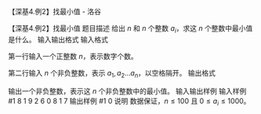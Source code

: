 



【深基4.例2】找最小值 - 洛谷














【深基4.例2】找最小值
题目描述
给出 $n$ 和 $n$ 个整数 $a_i$，求这 $n$ 个整数中最小值是什么。
输入输出格式
输入格式

第一行输入一个正整数 $n$，表示数字个数。

第二行输入 $n$ 个非负整数，表示 $a_1,a_2 \dots a_n$，以空格隔开。
输出格式

输出一个非负整数，表示这 $n$ 个非负整数中的最小值。
输入输出样例
输入样例 #1
8
1 9 2 6 0 8 1 7
输出样例 #1
0
说明
数据保证，$n\le100$ 且 $0\le a_i \le 1000$。






